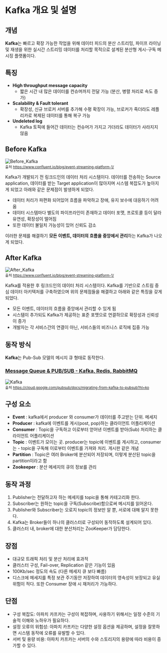 # Kafka 개요 및 설명 

## 개념
**Kafka**는 빠르고 확장 가능한 작업을 위해 데이터 피드의 분산 스트리밍, 파이프 라이닝 및 재생을 위한 실시간 스트리밍 데이터를 처리할 목적으로 설계된 분산형 게시-구독 메시징 플랫폼이다.

## 특징
- **High throughput message capacity** 
    - 짧은 시간 내 많은 데이터를 컨슈머까지 전달 가능 (분산, 병렬 처리로 속도 증가)
- **Scalability & Fault tolerant** 
    - 확장성, 신규 브로커 서버를 추가해 수평 확장이 가능, 브로커가 죽더라도 레플리카로 복제된 데이터를 통해 복구 가능
- **Undeleted log** 
    - Kafka 토픽에 들어간 데이터는 컨슈머가 가지고 가더라도 데이터가 사라지지 않음

## Before Kafka
![Before_Kafka](https://github.com/Dayoung1014/TIL/assets/58163364/fee25e84-b64f-4786-8e07-9cf755ebf54b) 
<br><sub>출처 https://www.confluent.io/blog/event-streaming-platform-1/</sub>


Kafka가 개발되기 전 링크드인의 데이터 처리 시스템이다. 데이터를 전송하는 Source application, 데이터를 받는 Target application이 많아지며 시스템 복잡도가 높아지게 되었고 아래와 같은 문제점이 발생하게 되었다.

- 데이터 처리가 파편화 되어있어 흐름을 파악하고 장애, 유지 보수에 대응하기 어려움
- 데이터 시스템마다 별도의 파이프라인이 존재하고 데이터 포맷,  프로토콜 등이 달라 유연성, 확장성이 떨어짐
- 또한 데이터 불일치 가능성이 있어 신뢰도 감소

이러한 문제를 해결하기 **모든 이벤트, 데이터의 흐름을 중앙에서 관리**하는 Kafka가 나오게 되었다.

## After Kafka
![After_Kafka](https://github.com/Dayoung1014/TIL/assets/58163364/9b28f846-998d-441b-9c6e-54d4b7be843d)
<br><sub>출처 https://www.confluent.io/blog/event-streaming-platform-1/</sub>

Kafka를 적용한 후 링크드인의 데이터 처리 시스템이다. Kafka를 기반으로 스트림 중심 데이터 아키텍처를 구축하였으며 위의 문제점들을 해결하고 아래와 같은 특징을 갖게 되었다.

- 모든 이벤트, 데이터의 흐름을 중앙에서 관리할 수 있게 됨
- 시스템이 추가되도 Kafka가 제공하는 표준 포맷으로 연결하므로  확장성과 신뢰성이 증가
- 개발자는 각 서비스간의 연결이 아닌, 서비스들의 비즈니스 로직에 집중 가능

## 동작 방식 
**Kafka**는 Pub-Sub 모델의 메시지 큐 형태로 동작한다.

### [Message Queue & PUB/SUB - Kafka, Redis, RabbitMQ](https://github.com/Dayoung1014/TIL/blob/main/Software%20Engineering/Message%20Queue%20%26%20PUB%2CSUB%20-%20Kafka%2C%20Redis%2C%20RabbitMQ.md)

![Kafka](https://github.com/Dayoung1014/TIL/assets/58163364/dba906ea-0d84-4905-ae13-01cc67e80cb9)
<br><sub>출처 https://cloud.google.com/pubsub/docs/migrating-from-kafka-to-pubsub?hl=ko</sub>


## 구성 요소
- **Event** : kafka에서 producer 와 consumer가 데이터를 주고받는 단위. 메세지
- **Producer** : kafka에 이벤트를 게시(post, pop)하는 클라이언트 어플리케이션
- **Consumer** : Topic을 구독하고 이로부터 얻어낸 이벤트를 받아(Sub) 처리하는 클라이언트 어플리케이션
- **Topic** : 이벤트가 모이는 곳. producer는 topic에 이벤트를 게시하고, consumer는 - topic을 구독해 이로부터 이벤트를 가져와 처리. 게시판 같은 개념
- **Partition** : Topic은 여러 Broker에 분산되어 저장되며, 이렇게 분산된 topic을 partition이라고 함
- **Zookeeper** : 분산 메세지의 큐의 정보를 관리

## 동작 과정
1. Publisher는 전달하고자 하는 메세지를 topic을 통해 카테고리화 한다.
2. Subscriber는 원하는 topic을 구독(Subscribe)함으로써 메시지를 읽어온다.
3. Publisher와 Subscriber는 오로지 topic의 정보만 알 뿐, 서로에 대해 알지 못한다.
4. Kafka는 Broker들이 하나의 클러스터로 구성되어 동작하도록 설계되어 있다.
5. 클러스터 내, broker에 대한 분산처리는 ZooKeeper가 담당한다.

## 장점 
- 대규모 트래픽 처리 및 분산 처리에 효과적
- 클러스터 구성, Fail-over, Replication 같은 기능이 있음
- 100Kb/sec 정도의 속도 (다른 메세지 큐 보다 빠름)
- 디스크에 메세지를 특정 보관 주기동안 저장하여 데이터의 영속성이 보장되고 유실 위험이 적다. 또한 Consumer 장애 시 재처리가 가능하다.

## 단점
- 구성 복잡도: 아파치 카프카는 구성이 복잡하며, 사용하기 위해서는 일정 수준의 기술적 이해와 노하우가 필요하다.
- 설정 오류의 위험성: 아파치 카프카는 다양한 설정 옵션을 제공하며, 설정을 잘못하면 시스템 동작에 오류를 유발할 수 있다.
- 서버 및 용량 비용: 아파치 카프카는 서버의 수와 스토리지의 용량에 따라 비용이 증가할 수 있다.
